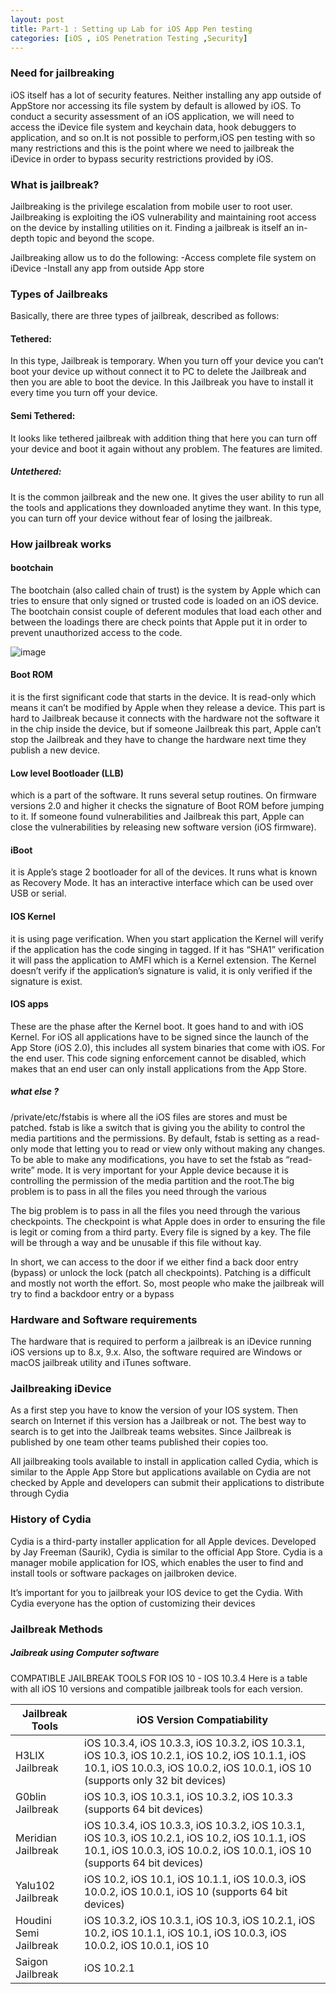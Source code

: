 ```yaml
---
layout: post
title: Part-1 : Setting up Lab for iOS App Pen testing
categories: [iOS , iOS Penetration Testing ,Security]
---
```


### Need for jailbreaking 

iOS itself has a lot of security features. Neither installing any app outside of AppStore nor accessing its file system by default is allowed by iOS.
To conduct a security assessment of an iOS application, we will need to access the iDevice file system and keychain data, hook debuggers to application, and so on.It is not possible to perform,iOS pen testing with so many restrictions and this is the point where we need to jailbreak the iDevice 
in order to bypass security restrictions provided by iOS.

### What is jailbreak?
Jailbreaking is the privilege escalation from mobile user to root user.
Jailbreaking is exploiting the iOS vulnerability and maintaining root access on the device by 
installing utilities on it. Finding a jailbreak is itself an in-depth topic and beyond the scope.

Jailbreaking allow us to do the following:
-Access complete file system on iDevice
-Install any app from outside App store

### Types of Jailbreaks
Basically, there are three types of jailbreak, described as follows:

#### Tethered:
In this type, Jailbreak is temporary. When you turn off your device you can’t boot your 
device up without connect it to PC to delete the Jailbreak and then you are able to boot the device. 
In this Jailbreak you have to install it every time you turn off your device.

#### Semi Tethered:
It looks like tethered jailbreak with addition thing that here you can turn off your device and 
boot it again without any problem. The features are limited.

##### Untethered:
It is the common jailbreak and the new one. It gives the user ability to run all the tools and 
applications they downloaded anytime they want. In this type, you can turn off your device without 
fear of losing the jailbreak.

### How jailbreak works
#### bootchain
The bootchain (also called chain of trust) is the system by Apple which can tries to ensure 
that only signed or trusted code is loaded on an iOS device.
The bootchain consist couple of deferent modules that load each other and between the 
loadings there are check points that Apple put it in order to prevent unauthorized access to the 
code.

![image](https://user-images.githubusercontent.com/85728232/121724433-81546980-cb05-11eb-8b33-fda29c4aece7.png)

#### Boot ROM 
it is the first significant code that starts in the device. It is read-only which means it 
can’t be modified by Apple when they release a device. This part is hard to Jailbreak because it 
connects with the hardware not the software it in the chip inside the device, but if someone 
Jailbreak this part, Apple can’t stop the Jailbreak and they have to change the hardware next 
time they publish a new device.

#### Low level Bootloader (LLB)
which is a part of the software. It runs several setup routines. On 
firmware versions 2.0 and higher it checks the signature of Boot ROM before jumping to it. If 
someone found vulnerabilities and Jailbreak this part, Apple can close the vulnerabilities by 
releasing new software version (iOS firmware).

#### iBoot
it is Apple’s stage 2 bootloader for all of the devices. It runs what is known as Recovery 
Mode. It has an interactive interface which can be used over USB or serial.

#### IOS Kernel
it is using page verification. When you start application the Kernel will verify if the 
application has the code singing in tagged. If it has “SHA1” verification it will pass the application 
to AMFI which is a Kernel extension. The Kernel doesn’t verify if the application’s signature is 
valid, it is only verified if the signature is exist.

#### IOS apps
These are the phase after the Kernel boot. It goes hand to and with iOS Kernel. For iOS all 
applications have to be signed since the launch of the App Store (iOS 2.0), this includes all 
system binaries that come with iOS. For the end user. This code signing enforcement cannot be 
disabled, which makes that an end user can only install applications from the App Store.

##### what else ?
/private/etc/fstabis is where all the iOS files are stores and must be patched. fstab is like a 
switch that is giving you the ability to control the media partitions and the permissions. By default, 
fstab is setting as a read-only mode that letting you to read or view only without making any 
changes. To be able to make any modifications, you have to set the fstab as “read-write” mode. It is 
very important for your Apple device because it is controlling the permission of the media partition 
and the root.The big problem is to pass in all the files you need through the various 

The big problem is to pass in all the files you need through the various checkpoints. The 
checkpoint is what Apple does in order to ensuring the file is legit or coming from a third party. Every 
file is signed by a key. The file will be through a way and be unusable if this file without kay.

In short, we can access to the door if we either find a back door entry (bypass) or unlock the 
lock (patch all checkpoints). Patching is a difficult and mostly not worth the effort. So, most people 
who make the jailbreak will try to find a backdoor entry or a bypass

### Hardware and Software requirements
The hardware that is required to perform a jailbreak is an iDevice running iOS versions up to 
8.x, 9.x. Also, the software required are Windows or macOS jailbreak utility and iTunes software.

### Jailbreaking iDevice
As a first step you have to know the version of your IOS system. Then search on Internet if 
this version has a Jailbreak or not. The best way to search is to get into the Jailbreak teams websites. 
Since Jailbreak is published by one team other teams published their copies too.

All jailbreaking tools available to install in application called Cydia, which is similar to the 
Apple App Store but applications available on Cydia are not checked by Apple and developers can 
submit their applications to distribute through Cydia


### History of Cydia
Cydia is a third-party installer application for all Apple devices. Developed by Jay Freeman 
(Saurik), Cydia is similar to the official App Store. Cydia is a manager mobile application for IOS, 
which enables the user to find and install tools or software packages on jailbroken device.

It’s important for you to jailbreak your IOS device to get the Cydia. With Cydia everyone has the option 
of customizing their devices

### Jailbreak Methods
##### Jaibreak using Computer software
COMPATIBLE JAILBREAK TOOLS FOR IOS 10 - IOS 10.3.4
Here is a table with all iOS 10 versions and compatible jailbreak tools for each version.

|Jailbreak Tools       | iOS Version Compatiability |
|--------------------- | ---------------------------|
|H3LIX  Jailbreak      | iOS 10.3.4, iOS 10.3.3, iOS 10.3.2, iOS 10.3.1, iOS 10.3, iOS 10.2.1, iOS 10.2, iOS 10.1.1, iOS 10.1, iOS 10.0.3, iOS 10.0.2, iOS 10.0.1, iOS 10 (supports only 32 bit devices)|
|G0blin Jailbreak      | iOS 10.3, iOS 10.3.1, iOS 10.3.2, iOS 10.3.3 (supports 64 bit devices) |
|Meridian Jailbreak    | iOS 10.3.4, iOS 10.3.3, iOS 10.3.2, iOS 10.3.1, iOS 10.3, iOS 10.2.1, iOS 10.2, iOS 10.1.1, iOS 10.1, iOS 10.0.3, iOS 10.0.2, iOS 10.0.1, iOS 10 (supports 64 bit devices)|
|Yalu102 Jailbreak     | iOS 10.2, iOS 10.1, iOS 10.1.1, iOS 10.0.3, iOS 10.0.2, iOS 10.0.1, iOS 10 (supports 64 bit devices) |
|Houdini Semi Jailbreak| iOS 10.3.2, iOS 10.3.1, iOS 10.3, iOS 10.2.1, iOS 10.2, iOS 10.1.1, iOS 10.1, iOS 10.0.3, iOS 10.0.2, iOS 10.0.1, iOS 10
|Saigon Jailbreak      | iOS 10.2.1 |

 
 
 
 







